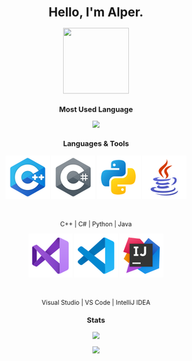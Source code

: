 <h1 align="center"> <b> Hello, I'm Alper. </b> </h1>
<p align="center">
    <a href="https://github.com/AlperAkca79"> <img src="https://user-images.githubusercontent.com/91411319/203580559-1cfe439e-73f4-4a0f-8dba-865d56438225.gif" height="150" width="150"> </a>
</p>
<h3 align="center"><b> Most Used Language</b></h3>
<p align="center"> 
    <img src="https://github-readme-stats.vercel.app/api/top-langs/?username=AlperAkca79&layout=compact&theme=vision-friendly-light"> <br>

<h3 align="center"><b>Languages & Tools</b></h3>
<p align="center">
    <a href="https://isocpp.org/"><img src="res/cpp-logo.png" height="100" width="100"></a>
    <a href="https://learn.microsoft.com/en-us/dotnet/csharp/"><img src="res/csharp-logo.png" height="100" width="100"></a>
    <a href="https://www.python.org/"><img src="res/python-logo.png" height="100" width="100"></a>
    <a href="https://www.java.com/"><img src="res/java-logo.png" height="100" width="100"></a>
</p> <br>

<p align="center"> 
    C++ | C# | Python | Java
</p>

<p align="center">
    <a href="https://visualstudio.microsoft.com/"><img src="res/visual-studio-logo.png" height="100" width="100"></a>
    <a href="https://code.visualstudio.com/"><img src="res/vs-code-logo.png" height="100" width="100"></a>
    <a href="https://www.jetbrains.com/idea/"><img src="res/intellij-idea-logo.png" height="100" width="100"></a>
</p> <br>

<p align="center"> 
    Visual Studio | VS Code | IntelliJ IDEA
</p>

</p>
<h3 align="center"><b>Stats</b></h3>
<p align="center"><img src="https://github-readme-stats.vercel.app/api?username=AlperAkca79&show_icons=true&theme=light"></p>
<p align="center"><img src="https://komarev.com/ghpvc/?username=AlperAkca79&style=for-the-badge"></p>
